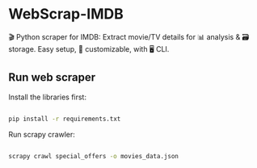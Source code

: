# WebScrap-IMDB

🎬 Python scraper for IMDB: Extract movie/TV details for 📊 analysis & 🗃️ storage. Easy setup, 🔧 customizable, with 🖥️ CLI.

## Run web scraper 

Install the libraries first:

```bash

pip install -r requirements.txt

```

Run scrapy crawler:

```bash

scrapy crawl special_offers -o movies_data.json

```
